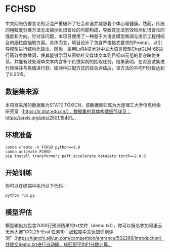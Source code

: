 # FCHSD
中文网络仇恨言论的泛滥严重破坏了社会和谐并威胁着个体心理健康。然而，传统的粗粒度分类方法无法揭示仇恨言论的内部构成，导致其无法有效检测仇恨言论的强度和方向。针对该问题，本项目使用了一种基于大语言模型微调与提示工程相结合的细粒度抽取方案。具体而言，项目设计了包含严格格式要求的Prompt，以引导模型进行结构化输出。随后，采用LoRA技术对中文大语言模型ChatGLM-6B进行高效参数微调，使其能够学习从原始社交媒体文本到目标四元组的复杂映射关系，并能有效处理单文本内含多个仇恨实例的抽取任务。结果表明，在对测试集进行推理并与真值进行软、硬两种匹配方式的综合评估后，该方法的平均F1分数达到了0.2515。
## 数据集来源
本项目采用的数据集为STATE TOXICN，该数据集归属为大连理工大学信息检索研究室（https://ir.dlut.edu.cn/），数据集的具体构建细节详见：https://arxiv.org/abs/2501.15451。
## 环境准备
```
conda create -n FCHSD python==3.8
conda activate FCHSD
pip install transformers peft accelerate datasets torch==2.0.0
```
## 开始训练
你可以在终端中执行以下代码：
```
python run.py
```
## 模型评估
模型输出为包含2000行预测结果的txt文件（demo.txt），你可以报名参加阿里云天池大赛“CCL25-Eval 任务10：细粒度中文仇恨识别评测”（https://tianchi.aliyun.com/competition/entrance/532298/introduction）并提交demo.txt进行自动硬、软匹配平均F1分数计算。

